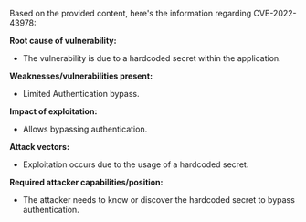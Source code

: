 Based on the provided content, here's the information regarding CVE-2022-43978:

**Root cause of vulnerability:**
- The vulnerability is due to a hardcoded secret within the application.

**Weaknesses/vulnerabilities present:**
-  Limited Authentication bypass.

**Impact of exploitation:**
- Allows bypassing authentication.

**Attack vectors:**
- Exploitation occurs due to the usage of a hardcoded secret.

**Required attacker capabilities/position:**
-  The attacker needs to know or discover the hardcoded secret to bypass authentication.